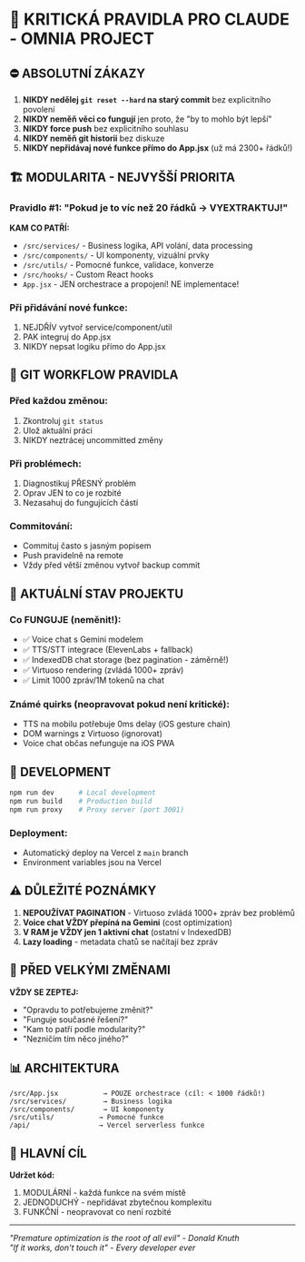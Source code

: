 # 🚨 KRITICKÁ PRAVIDLA PRO CLAUDE - OMNIA PROJECT

## ⛔ ABSOLUTNÍ ZÁKAZY

1. **NIKDY nedělej `git reset --hard` na starý commit** bez explicitního povolení
2. **NIKDY neměň věci co fungují** jen proto, že "by to mohlo být lepší"  
3. **NIKDY force push** bez explicitního souhlasu
4. **NIKDY neměň git historii** bez diskuze
5. **NIKDY nepřidávaj nové funkce přímo do App.jsx** (už má 2300+ řádků!)

## 🏗️ MODULARITA - NEJVYŠŠÍ PRIORITA

### Pravidlo #1: "Pokud je to víc než 20 řádků → VYEXTRAKTUJ!"

**KAM CO PATŘÍ:**
- `/src/services/` - Business logika, API volání, data processing
- `/src/components/` - UI komponenty, vizuální prvky
- `/src/utils/` - Pomocné funkce, validace, konverze
- `/src/hooks/` - Custom React hooks
- `App.jsx` - JEN orchestrace a propojení! NE implementace!

### Při přidávání nové funkce:
1. NEJDŘÍV vytvoř service/component/util
2. PAK integruj do App.jsx
3. NIKDY nepsat logiku přímo do App.jsx

## 📝 GIT WORKFLOW PRAVIDLA

### Před každou změnou:
1. Zkontroluj `git status`
2. Ulož aktuální práci
3. NIKDY neztrácej uncommitted změny

### Při problémech:
1. Diagnostikuj PŘESNÝ problém
2. Oprav JEN to co je rozbité
3. Nezasahuj do fungujících částí

### Commitování:
- Commituj často s jasným popisem
- Push pravidelně na remote
- Vždy před větší změnou vytvoř backup commit

## 🎯 AKTUÁLNÍ STAV PROJEKTU

### Co FUNGUJE (neměnit!):
- ✅ Voice chat s Gemini modelem
- ✅ TTS/STT integrace (ElevenLabs + fallback)
- ✅ IndexedDB chat storage (bez pagination - záměrně!)
- ✅ Virtuoso rendering (zvládá 1000+ zpráv)
- ✅ Limit 1000 zpráv/1M tokenů na chat

### Známé quirks (neopravovat pokud není kritické):
- TTS na mobilu potřebuje 0ms delay (iOS gesture chain)
- DOM warnings z Virtuoso (ignorovat)
- Voice chat občas nefunguje na iOS PWA

## 🔧 DEVELOPMENT

```bash
npm run dev      # Local development
npm run build    # Production build  
npm run proxy    # Proxy server (port 3001)
```

### Deployment:
- Automatický deploy na Vercel z `main` branch
- Environment variables jsou na Vercel

## ⚠️ DŮLEŽITÉ POZNÁMKY

1. **NEPOUŽÍVAT PAGINATION** - Virtuoso zvládá 1000+ zpráv bez problémů
2. **Voice chat VŽDY přepíná na Gemini** (cost optimization)
3. **V RAM je VŽDY jen 1 aktivní chat** (ostatní v IndexedDB)
4. **Lazy loading** - metadata chatů se načítají bez zpráv

## 🛑 PŘED VELKÝMI ZMĚNAMI

**VŽDY SE ZEPTEJ:**
- "Opravdu to potřebujeme změnit?"
- "Funguje současné řešení?"
- "Kam to patří podle modularity?"
- "Nezničím tím něco jiného?"

## 📊 ARCHITEKTURA

```
/src/App.jsx           → POUZE orchestrace (cíl: < 1000 řádků!)
/src/services/         → Business logika
/src/components/       → UI komponenty  
/src/utils/           → Pomocné funkce
/api/                 → Vercel serverless funkce
```

## 🎯 HLAVNÍ CÍL

**Udržet kód:**
1. MODULÁRNÍ - každá funkce na svém místě
2. JEDNODUCHÝ - nepřidávat zbytečnou komplexitu
3. FUNKČNÍ - neopravovat co není rozbité

---
*"Premature optimization is the root of all evil" - Donald Knuth*  
*"If it works, don't touch it" - Every developer ever*